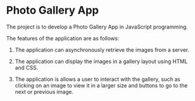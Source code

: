 # Photo Gallery App
The project is to develop a Photo Gallery App in JavaScript programming.


The features of the application are as follows:

1. The application can asynchronously retrieve the images from a server.

2. The application can display the images in a gallery layout using HTML and CSS.

3. The application is allows a user to interact with the gallery, such as clicking on an image to view it in a larger size and buttons to go to the next or previous image.
